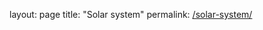 layout: page
title: "Solar system"
permalink: [/solar-system/](https://silsor.github.io/SolarSystem/index.html)

